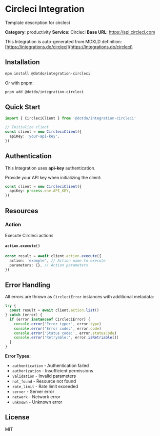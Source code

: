 # Circleci Integration

Template description for circleci

**Category**: productivity
**Service**: Circleci
**Base URL**: https://api.circleci.com

This Integration is auto-generated from MDXLD definition: [https://integrations.do/circleci](https://integrations.do/circleci)

## Installation

```bash
npm install @dotdo/integration-circleci
```

Or with pnpm:

```bash
pnpm add @dotdo/integration-circleci
```

## Quick Start

```typescript
import { CircleciClient } from '@dotdo/integration-circleci'

// Initialize client
const client = new CircleciClient({
  apiKey: 'your-api-key',
})
```

## Authentication

This Integration uses **api-key** authentication.

Provide your API key when initializing the client:

```typescript
const client = new CircleciClient({
  apiKey: process.env.API_KEY,
})
```

## Resources

### Action

Execute Circleci actions

#### `action.execute()`

```typescript
const result = await client.action.execute({
  action: 'example', // Action name to execute
  parameters: {}, // Action parameters
})
```

## Error Handling

All errors are thrown as `CircleciError` instances with additional metadata:

```typescript
try {
  const result = await client.action.list()
} catch (error) {
  if (error instanceof CircleciError) {
    console.error('Error type:', error.type)
    console.error('Error code:', error.code)
    console.error('Status code:', error.statusCode)
    console.error('Retryable:', error.isRetriable())
  }
}
```

**Error Types:**

- `authentication` - Authentication failed
- `authorization` - Insufficient permissions
- `validation` - Invalid parameters
- `not_found` - Resource not found
- `rate_limit` - Rate limit exceeded
- `server` - Server error
- `network` - Network error
- `unknown` - Unknown error

## License

MIT
